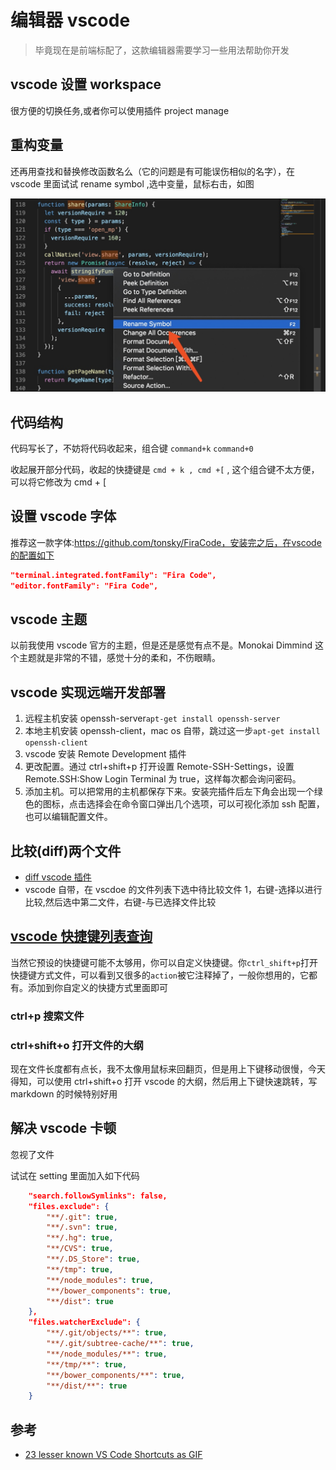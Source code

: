 # 编辑器 vscode

> 毕竟现在是前端标配了，这款编辑器需要学习一些用法帮助你开发

## vscode 设置 workspace

很方便的切换任务,或者你可以使用插件 project manage

## 重构变量

还再用查找和替换修改函数名么（它的问题是有可能误伤相似的名字），在 vscode 里面试试 rename symbol ,选中变量，鼠标右击，如图

![示意图](./images/rename.jpeg)

## 代码结构

代码写长了，不妨将代码收起来，组合键 `command+k` `command+0`

收起展开部分代码，收起的快捷键是 `cmd + k , cmd +[` , 这个组合键不太方便，可以将它修改为 cmd + [

## 设置 vscode 字体

推荐这一款字体:https://github.com/tonsky/FiraCode，安装完之后，在vscode的配置如下

```json
"terminal.integrated.fontFamily": "Fira Code",
"editor.fontFamily": "Fira Code",
```

## vscode 主题

以前我使用 vscode 官方的主题，但是还是感觉有点不是。Monokai Dimmind 这个主题就是非常的不错，感觉十分的柔和，不伤眼睛。

## vscode 实现远端开发部署

1. 远程主机安装 openssh-server`apt-get install openssh-server`
2. 本地主机安装 openssh-client，mac os 自带，跳过这一步`apt-get install openssh-client`
3. vscode 安装 Remote Development 插件
4. 更改配置。通过 ctrl+shift+p 打开设置 Remote-SSH-Settings，设置 Remote.SSH:Show Login Terminal 为 true，这样每次都会询问密码。
5. 添加主机。可以把常用的主机都保存下来。安装完插件后左下角会出现一个绿色的图标，点击选择会在命令窗口弹出几个选项，可以可视化添加 ssh 配置，也可以编辑配置文件。

## 比较(diff)两个文件

- [diff vscode 插件](https://marketplace.visualstudio.com/items?itemName=fabiospampinato.vscode-diff)
- vscode 自带，在 vscdoe 的文件列表下选中待比较文件 1，右键-选择以进行比较,然后选中第二文件，右键-与已选择文件比较

## [vscode 快捷键列表查询](https://code.visualstudio.com/shortcuts/keyboard-shortcuts-windows.pdf)

当然它预设的快捷键可能不太够用，你可以自定义快捷键。你`ctrl_shift+p`打开快捷键方式文件，可以看到又很多的`action`被它注释掉了，一般你想用的，它都有。添加到你自定义的快捷方式里面即可

### ctrl+p 搜索文件

### ctrl+shift+o 打开文件的大纲

现在文件长度都有点长，我不太像用鼠标来回翻页，但是用上下键移动很慢，今天得知，可以使用 ctrl+shift+o 打开 vscode 的大纲，然后用上下键快速跳转，写 markdown 的时候特别好用

## 解决 vscode 卡顿

忽视了文件

试试在 setting 里面加入如下代码

```json
    "search.followSymlinks": false,
    "files.exclude": {
        "**/.git": true,
        "**/.svn": true,
        "**/.hg": true,
        "**/CVS": true,
        "**/.DS_Store": true,
        "**/tmp": true,
        "**/node_modules": true,
        "**/bower_components": true,
        "**/dist": true
    },
    "files.watcherExclude": {
        "**/.git/objects/**": true,
        "**/.git/subtree-cache/**": true,
        "**/node_modules/**": true,
        "**/tmp/**": true,
        "**/bower_components/**": true,
        "**/dist/**": true
    }
```

## 参考

- [23 lesser known VS Code Shortcuts as GIF](https://dev.to/devmount/23-lesser-known-vs-code-shortcuts-as-gif-80)
